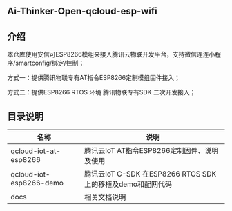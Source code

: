 ## Ai-Thinker-Open-qcloud-esp-wifi
## 介绍

本仓库使用安信可ESP8266模组来接入腾讯云物联开发平台，支持微信连连小程序/smartconfig/绑定/控制；

方式一：提供腾讯物联专有AT指令ESP8266定制模组固件接入；

方式二：提供ESP8266 RTOS 环境 腾讯物联专有SDK 二次开发接入；

## 目录说明

| 名称            | 说明 |
| ----            | ---- |
| qcloud-iot-at-esp8266           | 腾讯云IoT AT指令ESP8266定制固件、说明及使用 |
| qcloud-iot-esp8266-demo         | 腾讯云IoT C-SDK 在ESP8266 RTOS SDK上的移植及demo和配网代码 |
| docs         | 相关文档说明 |
